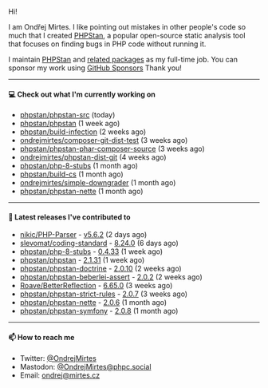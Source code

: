 Hi!

I am Ondřej Mirtes. I like pointing out mistakes in other people's code so much that I created [PHPStan](https://phpstan.org/), a popular open-source static analysis tool that focuses on finding bugs in PHP code without running it.

I maintain [PHPStan](https://github.com/phpstan/phpstan) and [related packages](https://github.com/phpstan/) as my full-time job. You can sponsor my work using [GitHub Sponsors](https://github.com/sponsors/ondrejmirtes) Thank you!

---

#### 💻 Check out what I'm currently working on

- [phpstan/phpstan-src](https://github.com/phpstan/phpstan-src) (today)
- [phpstan/phpstan](https://github.com/phpstan/phpstan) (1 week ago)
- [phpstan/build-infection](https://github.com/phpstan/build-infection) (2 weeks ago)
- [ondrejmirtes/composer-git-dist-test](https://github.com/ondrejmirtes/composer-git-dist-test) (3 weeks ago)
- [phpstan/phpstan-phar-composer-source](https://github.com/phpstan/phpstan-phar-composer-source) (3 weeks ago)
- [ondrejmirtes/phpstan-dist-git](https://github.com/ondrejmirtes/phpstan-dist-git) (4 weeks ago)
- [phpstan/php-8-stubs](https://github.com/phpstan/php-8-stubs) (1 month ago)
- [phpstan/build-cs](https://github.com/phpstan/build-cs) (1 month ago)
- [ondrejmirtes/simple-downgrader](https://github.com/ondrejmirtes/simple-downgrader) (1 month ago)
- [phpstan/phpstan-nette](https://github.com/phpstan/phpstan-nette) (1 month ago)

---

#### 🔭 Latest releases I've contributed to

- [nikic/PHP-Parser](https://github.com/nikic/PHP-Parser) - [v5.6.2](https://github.com/nikic/PHP-Parser/releases/tag/v5.6.2) (2 days ago)
- [slevomat/coding-standard](https://github.com/slevomat/coding-standard) - [8.24.0](https://github.com/slevomat/coding-standard/releases/tag/8.24.0) (6 days ago)
- [phpstan/php-8-stubs](https://github.com/phpstan/php-8-stubs) - [0.4.33](https://github.com/phpstan/php-8-stubs/releases/tag/0.4.33) (1 week ago)
- [phpstan/phpstan](https://github.com/phpstan/phpstan) - [2.1.31](https://github.com/phpstan/phpstan/releases/tag/2.1.31) (1 week ago)
- [phpstan/phpstan-doctrine](https://github.com/phpstan/phpstan-doctrine) - [2.0.10](https://github.com/phpstan/phpstan-doctrine/releases/tag/2.0.10) (2 weeks ago)
- [phpstan/phpstan-beberlei-assert](https://github.com/phpstan/phpstan-beberlei-assert) - [2.0.2](https://github.com/phpstan/phpstan-beberlei-assert/releases/tag/2.0.2) (2 weeks ago)
- [Roave/BetterReflection](https://github.com/Roave/BetterReflection) - [6.65.0](https://github.com/Roave/BetterReflection/releases/tag/6.65.0) (3 weeks ago)
- [phpstan/phpstan-strict-rules](https://github.com/phpstan/phpstan-strict-rules) - [2.0.7](https://github.com/phpstan/phpstan-strict-rules/releases/tag/2.0.7) (3 weeks ago)
- [phpstan/phpstan-nette](https://github.com/phpstan/phpstan-nette) - [2.0.6](https://github.com/phpstan/phpstan-nette/releases/tag/2.0.6) (1 month ago)
- [phpstan/phpstan-symfony](https://github.com/phpstan/phpstan-symfony) - [2.0.8](https://github.com/phpstan/phpstan-symfony/releases/tag/2.0.8) (1 month ago)

---

#### 📫 How to reach me

- Twitter: [@OndrejMirtes](https://twitter.com/ondrejmirtes)
- Mastodon: [@OndrejMirtes@phpc.social](https://phpc.social/@OndrejMirtes)
- Email: [ondrej@mirtes.cz](mailto:ondrej@mirtes.cz)
